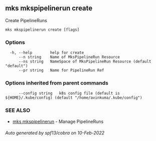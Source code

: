 ## mks mkspipelinerun create

Create PipelineRuns

```
mks mkspipelinerun create [flags]
```

### Options

```
  -h, --help        help for create
      --n string    Name of MksPipelineRun Resource
      --ns string   NameSpace of MksPipelineRun Resource (default "default")
      --pr string   Name for PipelineRun Ref
```

### Options inherited from parent commands

```
      --config string   k8s config file (default is ${HOME}/.kube/config) (default "/home/avinkuma/.kube/config")
```

### SEE ALSO

- [mks mkspipelinerun](mks_mkspipelinerun.md) - Manage PipelineRuns

###### Auto generated by spf13/cobra on 10-Feb-2022
